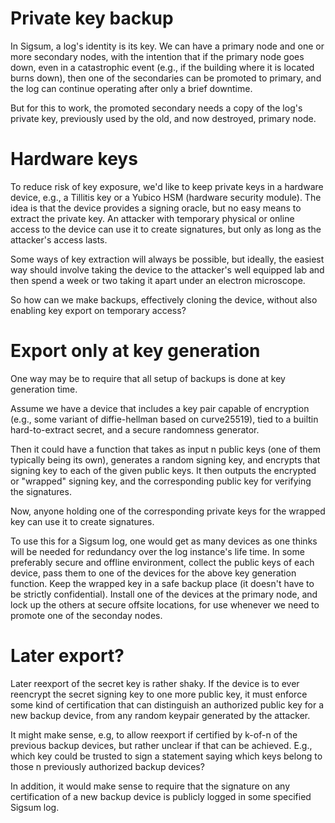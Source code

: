 # Private key backup

In Sigsum, a log's identity is its key. We can have a primary node and
one or more secondary nodes, with the intention that if the primary
node goes down, even in a catastrophic event (e.g., if the building
where it is located burns down), then one of the secondaries can be
promoted to primary, and the log can continue operating after only a
brief downtime.

But for this to work, the promoted secondary needs a copy of the log's
private key, previously used by the old, and now destroyed, primary
node.

# Hardware keys

To reduce risk of key exposure, we'd like to keep private keys in a
hardware device, e.g., a Tillitis key or a Yubico HSM (hardware
security module). The idea is that the device provides a signing
oracle, but no easy means to extract the private key. An attacker with
temporary physical or online access to the device can use it to create
signatures, but only as long as the attacker's access lasts.

Some ways of key extraction will always be possible, but ideally, the
easiest way should involve taking the device to the attacker's well
equipped lab and then spend a week or two taking it apart under an
electron microscope.

So how can we make backups, effectively cloning the device, without
also enabling key export on temporary access?

# Export only at key generation

One way may be to require that all setup of backups is done at key
generation time.

Assume we have a device that includes a key pair capable of encryption
(e.g., some variant of diffie-hellman based on curve25519), tied to a
builtin hard-to-extract secret, and a secure randomness generator.

Then it could have a function that takes as input n public keys (one
of them typically being its own), generates a random signing key, and
encrypts that signing key to each of the given public keys. It then
outputs the encrypted or "wrapped" signing key, and the corresponding
public key for verifying the signatures.

Now, anyone holding one of the corresponding private keys for the
wrapped key can use it to create signatures.

To use this for a Sigsum log, one would get as many devices as one
thinks will be needed for redundancy over the log instance's life
time. In some preferably secure and offline environment, collect the
public keys of each device, pass them to one of the devices for the
above key generation function. Keep the wrapped key in a safe backup
place (it doesn't have to be strictly confidential). Install one of
the devices at the primary node, and lock up the others at secure
offsite locations, for use whenever we need to promote one of the
seconday nodes.

# Later export?

Later reexport of the secret key is rather shaky. If the device is to
ever reencrypt the secret signing key to one more public key, it must
enforce some kind of certification that can distinguish an authorized
public key for a new backup device, from any random keypair generated
by the attacker.

It might make sense, e.g, to allow reexport if certified by k-of-n of
the previous backup devices, but rather unclear if that can be
achieved. E.g., which key could be trusted to sign a statement saying
which keys belong to those n previously authorized backup devices?

In addition, it would make sense to require that the signature on any
certification of a new backup device is publicly logged in some
specified Sigsum log.
